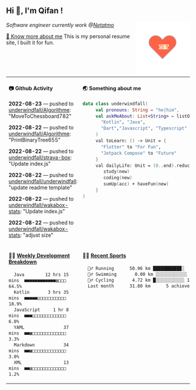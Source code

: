  <h2> Hi 👋, I'm Qifan ! </h2>
 <a href="https://github.com/underwindfall/iBeats"><img align="right" width="150px" src="https://raw.githubusercontent.com/underwindfall/iBeats/main/files/heart.svg"/></a>
 <p><em>Software engineer currently work @<a href="https://www.netatmo.com">Netatmo</a></em></p>
 <p><a href="https://qifanyang.com/resume" target="_blank"> 🔭 Know more about me</a> This is my personal resume site, I built it for fun.</p>
 <table width="960px"><tr><td valign="top" width="50%">

  #### 📷 Github Activity
  <!-- githubActivity starts -->
**2022-08-23** — pushed to [underwindfall/Algorithme](https://api.github.com/repos/underwindfall/Algorithme): "MoveToChessboard782"

**2022-08-22** — pushed to [underwindfall/Algorithme](https://api.github.com/repos/underwindfall/Algorithme): "PrintBinaryTree655"

**2022-08-22** — pushed to [underwindfall/strava-box](https://api.github.com/repos/underwindfall/strava-box): "Update index.js"

**2022-08-22** — pushed to [underwindfall/underwindfall](https://api.github.com/repos/underwindfall/underwindfall): "update readme template"

**2022-08-22** — pushed to [underwindfall/wakabox-stats](https://api.github.com/repos/underwindfall/wakabox-stats): "Update index.js"

**2022-08-22** — pushed to [underwindfall/wakabox-stats](https://api.github.com/repos/underwindfall/wakabox-stats): "adjust size"
  <!-- githubActivity ends -->
  </td><td valign="top" width="50%">

  #### 🌏 Something about me
  <!-- profile starts -->
  ```kotlin
  data class underwindfall(
       val pronouns: String = "he|him",
       val askMeAbout: List<String> = listOf(
         "Kotlin", "Java",
         "Dart","Javascript", "Typescript"
       )
       val toLearn: () -> Unit = {
         "Flutter" to "For Fun",
         "Jetpack Compose" to "Future"
       }
       val dailyLife: Unit = (0..end).reduce { acc, new ->
          study(new)
          coding(new)
          sumUp(acc) + haveFun(new)
       }
  )
  ```
  <!-- profile ends -->
  </td></tr><tr><td valign="top" width="50%">
  
  #### 🏊‍♂️ <a href="https://gist.github.com/underwindfall/377ee88ba1fabd1e93516e48ca9c61eb" target="_blank">Weekly Development Breakdown</a>
   <!-- codeTime starts -->
   ```text
     Java        12 hrs 15 mins  ■■■■■■■■■■■■▥□□□  64.5%
     Kotlin       3 hrs 35 mins  ■■■■■◱□□□□□□□□□□  18.9%
     JavaScript     1 hr 8 mins  ■■■◱□□□□□□□□□□□□   6.0%
     YAML               37 mins  ■■▦□□□□□□□□□□□□□   3.3%
     Markdown           34 mins  ■■▦□□□□□□□□□□□□□   3.0%
     XML                13 mins  ■■▥□□□□□□□□□□□□□   1.2%
   ```
   <!-- codeTime starts -->
   </td>
   <td valign="top" width="50%">

   #### 🤾‍♂️ <a href="https://gist.github.com/underwindfall/76198d6f6918f9f94d022c8ad881f98b" target="_blank">Recent Sports</a>

   <!-- Sports starts -->
   ```text
     ‍🏃‍♂️ Running      50.96 km ██████████▉░  5.25/h
     🏊‍♂️ Swimming       0.00 km ░░░░░░░░░░░░  0.00/h
     🚴‍♂️ Cycling       4.72 km █░░░░░░░░░░░ 14.05/h
     Last month      31.80 km      5 achievements   4:24h
   ```
   <!-- Sports ends -->
   </td></tr></table>